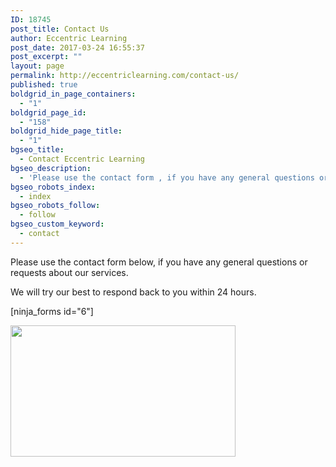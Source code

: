 ```yaml
---
ID: 18745
post_title: Contact Us
author: Eccentric Learning
post_date: 2017-03-24 16:55:37
post_excerpt: ""
layout: page
permalink: http://eccentriclearning.com/contact-us/
published: true
boldgrid_in_page_containers:
  - "1"
boldgrid_page_id:
  - "158"
boldgrid_hide_page_title:
  - "1"
bgseo_title:
  - Contact Eccentric Learning
bgseo_description:
  - 'Please use the contact form , if you have any general questions or requests about our services.  We will try to reply as soon as possible.'
bgseo_robots_index:
  - index
bgseo_robots_follow:
  - follow
bgseo_custom_keyword:
  - contact
---
```

<div class="boldgrid-section boldgrid-section-hover">
<div class="container">
<div class="row">
<div class="col-md-8 col-sm-8 col-xs-12">

Please use the contact form below, if you have any general questions or requests about our services.

We will try our best to respond back to you within 24 hours.

[ninja_forms id="6"]

</div>
<div class="col-md-4 col-sm-4 col-xs-12">
<p class="mod-reset"><img class="alignnone wp-image-2549 size-medium" src="http://eccentriclearning.com/wp-content/uploads/2017/03/0_160_360_210_handshake-1-768x768.png" alt="" width="360" height="210" data-imhwpb-built-photo-search="54|portrait"></p>

</div>
</div>
</div>
</div>